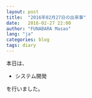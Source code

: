 ```yaml
---
layout: post
title:  "2016年02月27日の出来事"
date:   2016-02-27 22:00
author: "FUNABARA Masao"
lang: "ja"
categories: blog
tags: diary
---
```


本日は、

* システム開発

を行いました。
